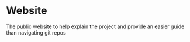 # Website
The public website to help explain the project and provide an easier guide than navigating git repos
